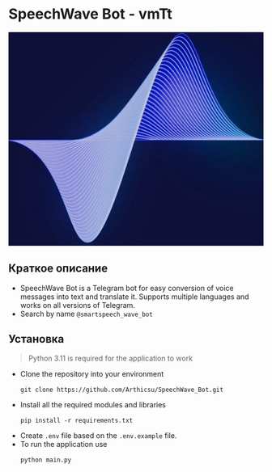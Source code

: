 # SpeechWave Bot - vmTt
<div align="center"><img src="assets/wave.jpg" width="512"></div>

## Краткое описание
- SpeechWave Bot is a Telegram bot for easy conversion of voice messages into text and translate it. Supports multiple languages and works on all versions of Telegram.<br>
- Search by name `@smartspeech_wave_bot`

## Установка
> Python 3.11 is required for the application to work
- Clone the repository into your environment
	```
	git clone https://github.com/Arthicsu/SpeechWave_Bot.git
	```
- Install all the required modules and libraries
	```
	pip install -r requirements.txt
	```
- Create `.env` file based on the `.env.example` file.
- To run the application use
	```
	python main.py
	```